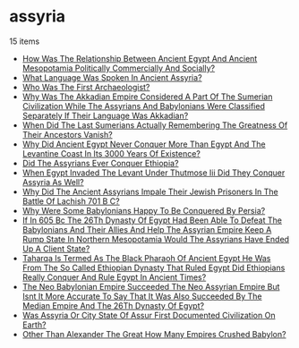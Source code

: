 # assyria
15 items

* [How Was The Relationship Between Ancient Egypt And Ancient Mesopotamia Politically Commercially And Socially?](../2015/how-was-the-relationship-between-ancient-egypt-and-ancient-mesopotamia-politically-commercially-and-socially.md)
* [What Language Was Spoken In Ancient Assyria?](../2015/what-language-was-spoken-in-ancient-assyria.md)
* [Who Was The First Archaeologist?](../2015/who-was-the-first-archaeologist.md)
* [Why Was The Akkadian Empire Considered A Part Of The Sumerian Civilization While The Assyrians And Babylonians Were Classified Separately If Their Language Was Akkadian?](../2015/why-was-the-akkadian-empire-considered-a-part-of-the-sumerian-civilization-while-the-assyrians-and-babylonians-were-classified-separately-if-their-language-was-akkadian.md)
* [When Did The Last Sumerians Actually Remembering The Greatness Of Their Ancestors Vanish?](../2016/when-did-the-last-sumerians-actually-remembering-the-greatness-of-their-ancestors-vanish.md)
* [Why Did Ancient Egypt Never Conquer More Than Egypt And The Levantine Coast In Its 3000 Years Of Existence?](../2017/why-did-ancient-egypt-never-conquer-more-than-egypt-and-the-levantine-coast-in-its-3000-years-of-existence.md)
* [Did The Assyrians Ever Conquer Ethiopia?](../2018/did-the-assyrians-ever-conquer-ethiopia.md)
* [When Egypt Invaded The Levant Under Thutmose Iii Did They Conquer Assyria As Well?](../2018/when-egypt-invaded-the-levant-under-thutmose-iii-did-they-conquer-assyria-as-well.md)
* [Why Did The Ancient Assyrians Impale Their Jewish Prisoners In The Battle Of Lachish 701 B C?](../2018/why-did-the-ancient-assyrians-impale-their-jewish-prisoners-in-the-battle-of-lachish-701-b-c.md)
* [Why Were Some Babylonians Happy To Be Conquered By Persia?](../2018/why-were-some-babylonians-happy-to-be-conquered-by-persia.md)
* [If In 605 Bc The 26Th Dynasty Of Egypt Had Been Able To Defeat The Babylonians And Their Allies And Help The Assyrian Empire Keep A Rump State In Northern Mesopotamia Would The Assyrians Have Ended Up A Client State?](../2019/if-in-605-bc-the-26th-dynasty-of-egypt-had-been-able-to-defeat-the-babylonians-and-their-allies-and-help-the-assyrian-empire-keep-a-rump-state-in-northern-mesopotamia-would-the-assyrians-have-ended-up-a-client-state.md)
* [Taharqa Is Termed As The Black Pharaoh Of Ancient Egypt He Was From The So Called Ethiopian Dynasty That Ruled Egypt Did Ethiopians Really Conquer And Rule Egypt In Ancient Times?](../2019/taharqa-is-termed-as-the-black-pharaoh-of-ancient-egypt-he-was-from-the-so-called-ethiopian-dynasty-that-ruled-egypt-did-ethiopians-really-conquer-and-rule-egypt-in-ancient-times.md)
* [The Neo Babylonian Empire Succeeded The Neo Assyrian Empire But Isnt It More Accurate To Say That It Was Also Succeeded By The Median Empire And The 26Th Dynasty Of Egypt?](../2019/the-neo-babylonian-empire-succeeded-the-neo-assyrian-empire-but-isnt-it-more-accurate-to-say-that-it-was-also-succeeded-by-the-median-empire-and-the-26th-dynasty-of-egypt.md)
* [Was Assyria Or City State Of Assur First Documented Civilization On Earth?](../2021/was-assyria-or-city-state-of-assur-first-documented-civilization-on-earth.md)
* [Other Than Alexander The Great How Many Empires Crushed Babylon?](../2022/other-than-alexander-the-great-how-many-empires-crushed-babylon.md)
